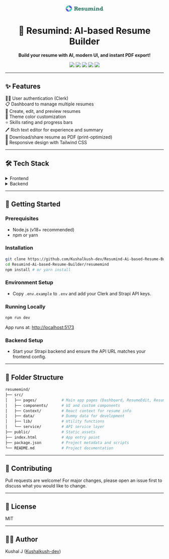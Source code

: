 
<div align="center">
	<img src="public/logo.svg" alt="Resumind Logo" width="120" />
	<h1 align="center">🚀 Resumind: AI-based Resume Builder</h1>
	<p align="center">
		<b>Build your resume with AI, modern UI, and instant PDF export!</b>
	</p>
	<p align="center">
		<a href="https://react.dev"><img src="https://img.shields.io/badge/React-19-blue?logo=react" /></a>
		<a href="https://vitejs.dev"><img src="https://img.shields.io/badge/Vite-4.0-purple?logo=vite" /></a>
		<a href="https://tailwindcss.com"><img src="https://img.shields.io/badge/TailwindCSS-4.0-06b6d4?logo=tailwindcss" /></a>
		<a href="https://strapi.io"><img src="https://img.shields.io/badge/Strapi-Backend-8e44ad?logo=strapi" /></a>
		<img src="https://img.shields.io/badge/License-MIT-green" />
	</p>
</div>

---

## ✨ Features

🧑‍💻 User authentication (Clerk)<br>
📋 Dashboard to manage multiple resumes<br>
📝 Create, edit, and preview resumes<br>
🎨 Theme color customization<br>
⭐ Skills rating and progress bars<br>
🖊️ Rich text editor for experience and summary<br>
📄 Download/share resume as PDF (print-optimized)<br>
📱 Responsive design with Tailwind CSS<br>

---

## 🛠️ Tech Stack

<details>
	<summary>Frontend</summary>
	<ul>
		<li>⚛️ React 19</li>
		<li>⚡ Vite</li>
		<li>🎨 Tailwind CSS</li>
		<li>🔑 Clerk (authentication)</li>
		<li>🔗 Axios (API calls)</li>
		<li>🖼️ Lucide React (icons)</li>
		<li>🔔 Sonner (notifications)</li>
	</ul>
</details>

<details>
	<summary>Backend</summary>
	<ul>
		<li>🚀 Strapi (API & DB)</li>
	</ul>
</details>

---

## 🚦 Getting Started

### Prerequisites
- Node.js (v18+ recommended)
- npm or yarn

### Installation
```bash
git clone https://github.com/Kushalkush-dev/Resumind-Ai-based-Resume-Builder.git
cd Resumind-Ai-based-Resume-Builder/resumemind
npm install # or yarn install
```

### Environment Setup
- Copy `.env.example` to `.env` and add your Clerk and Strapi API keys.

### Running Locally
```bash
npm run dev
```
App runs at: [http://localhost:5173](http://localhost:5173)

### Backend Setup
- Start your Strapi backend and ensure the API URL matches your frontend config.

---

## 📁 Folder Structure

```bash
resumemind/
├── src/
│   ├── pages/           # Main app pages (Dashboard, ResumeEdit, ResumeView, Home)
│   ├── components/      # UI and custom components
│   ├── Context/         # React context for resume info
│   ├── data/            # Dummy data for development
│   ├── lib/             # Utility functions
│   └── service/         # API service layer
├── public/              # Static assets
├── index.html           # App entry point
├── package.json         # Project metadata and scripts
└── README.md            # Project documentation
```

---

## 🤝 Contributing

Pull requests are welcome! For major changes, please open an issue first to discuss what you would like to change.

---

## 📜 License

MIT

---

## 👨‍💻 Author

Kushal J ([Kushalkush-dev](https://github.com/Kushalkush-dev))
